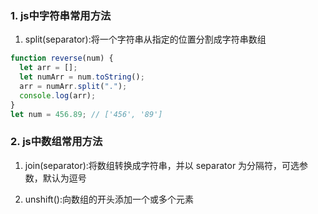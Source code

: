 ### 1. js中字符串常用方法

1. split(separator):将一个字符串从指定的位置分割成字符串数组

```js
function reverse(num) {
  let arr = [];
  let numArr = num.toString();
  arr = numArr.split(".");
  console.log(arr);
}
let num = 456.89; // ['456', '89']
```


### 2. js中数组常用方法

1. join(separator):将数组转换成字符串，并以 separator 为分隔符，可选参数，默认为逗号

2. unshift():向数组的开头添加一个或多个元素
